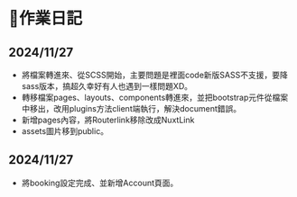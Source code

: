 # 📱作業日記
## 2024/11/27 
- 將檔案轉進來、從SCSS開始，主要問題是裡面code新版SASS不支援，要降sass版本，搞超久幸好有人也遇到一樣問題XD。
- 轉移檔案pages、layouts、components轉進來，並把bootstrap元件從檔案中移出，改用plugins方法client端執行，解決document錯誤。
- 新增pages內容，將Routerlink移除改成NuxtLink
- assets圖片移到public。
## 2024/11/27 
- 將booking設定完成、並新增Account頁面。

